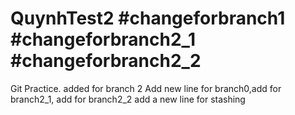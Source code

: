 # QuynhTest2 #changeforbranch1 #changeforbranch2_1  #changeforbranch2_2
Git Practice. added for branch 2
Add new line for branch0,add for branch2_1, add for branch2_2
add a new line for stashing
